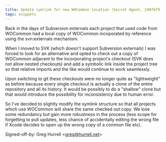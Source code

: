 ```yaml
---
title: Update symlink for new WOCommon location (Secret Agent, 240f6f9)
tags: snippets
---
```


Back in the days of Subversion externals each project that used code from WOCommon had a local copy of WOCommon incoporated by reference using the svn:externals mechanism.

When I moved to SVK (which doesn't support Subversion externals) I was forced to look for an alternative and opted to check out a copy of WOCommon adjacent to the incorporating project's checkout (SVK does not allow nested checkouts) and add a symbolic link inside the project tree so that relative imports and the like would continue to work seamlessly.

Upon switching to git these checkouts were no longer quite as "lightweight" as before because every single checkout is actually a clone of the entire repository and all its history. It would be possibly to do a "shallow" clone but that would introduce the possibility for inconsistency due to human error.

So I've decided to slightly modify the symlink structure so that all projects which use WOCommon will share the same checked out copy. We lose some redundancy but gain more robustness in the process (less scope for forgetting to pull updates, less chance of accidentally editing the wrong file if Xcode decides to open up the wrong copy of a common file etc).

Signed-off-by: Greg Hurrell &lt;greg@hurrell.net&gt;
